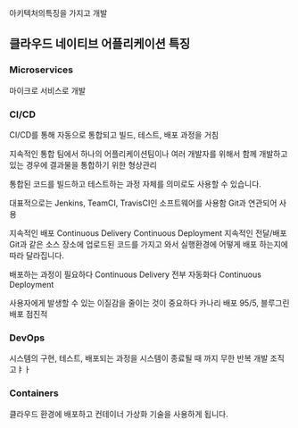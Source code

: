 아키텍처의특징을 가지고 개발

## 클라우드 네이티브 어플리케이션 특징

### Microservices
마이크로 서비스로 개발

### CI/CD
CI/CD를 통해 자동으로 통합되고 빌드, 테스트, 배포 과정을 거침

지속적인 통합
팀에서 하나의 어플리케이션팀이나 여러 개발자를 위해서 함께 개발하고 있는 경우에 결과물을 통합하기 위한 형상관리

통합된 코드를 빌드하고 테스트하는 과정 자체를 의미로도 사용할 수 있습니다.

대표적으로는 Jenkins, TeamCI, TravisCI인 소프트웨어를 사용함
Git과 연관되어 사용

지속적인 배포
Continuous Delivery
Continuous Deployment 
지속적인 전달/배포 Git과 같은 소스 장소에 업로드된 코드를 가지고 와서 실행환경에 어떻게 배포 하는지에 따라 달라집니다.

배포하는 과정이 필요하다 Continuous Delivery 
전부 자동화다 Continuous Deployment 

사용자에게 발생할 수 있는 이질감을 줄이는 것이 중요하다
카나리 배포 95/5, 블루그린 배포 점진적
### DevOps 
시스템의 구현, 테스트, 배포되는 과정을 시스템이 종료될 때 까지 무한 반복
개발 조직고ㅑㅏ


### Containers
클라우드 환경에 배포하고 컨테이너 가상화 기술을 사용하게 됩니다.